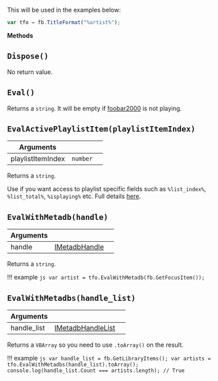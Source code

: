This will be used in the examples below:

```js
var tfo = fb.TitleFormat("%artist%");
```

**Methods**

## `Dispose()`

No return value.

## `Eval()`

Returns a `string`. It will be empty if [foobar2000](https://foobar2000.org) is not playing.

## `EvalActivePlaylistItem(playlistItemIndex)`
|Arguments|||
|---|---|---|
|playlistItemIndex|`number`|

Returns a `string`.

Use if you want access to playlist specific fields such as `%list_index%`, `%list_total%`, `%isplaying%` etc.
Full details [here](https://wiki.hydrogenaud.io/index.php?title=Foobar2000:Title_Formatting_Reference#Playlist-only_fields).

## `EvalWithMetadb(handle)`
|Arguments|||
|---|---|---|
|handle|[IMetadbHandle](../IMetadbHandle)|

Returns a `string`.

!!! example
	```js
	var artist = tfo.EvalWithMetadb(fb.GetFocusItem());
	```

## `EvalWithMetadbs(handle_list)`
|Arguments|||
|---|---|---|
|handle_list|[IMetadbHandleList](../IMetadbHandleList)|

Returns a `VBArray` so you need to use `.toArray()` on the result.

!!! example
	```js
	var handle_list = fb.GetLibraryItems();
	var artists = tfo.EvalWithMetadbs(handle_list).toArray();
	console.log(handle_list.Count === artists.length); // True
	```
